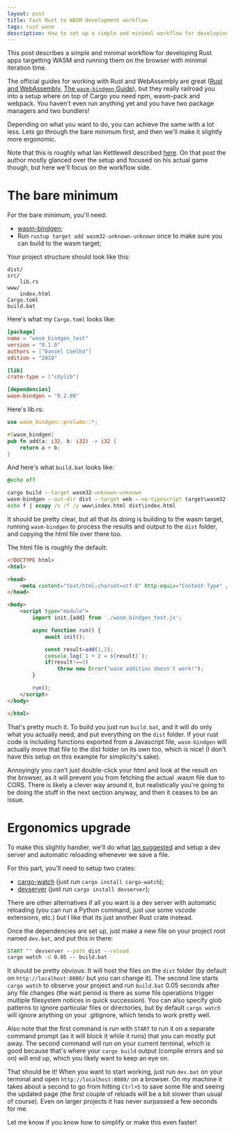 ```yaml
---
layout: post
title: Fast Rust to WASM development workflow
tags: rust wasm
description: How to set up a simple and minimal workflow for developing Rust apps targetting WebAssembly and running them on the browser
---
```


This post describes a simple and minimal workflow for developing Rust apps targetting WASM and running them on the browser with minimal iteration time.

The official guides for working with Rust and WebAssembly are great ([Rust and WebAssembly](https://rustwasm.github.io/docs/book/), [The `wasm-bindgen` Guide](https://rustwasm.github.io/docs/wasm-bindgen/)), but they really railroad you into a setup where on top of Cargo you need npm, wasm-pack and webpack. You haven't even run anything yet and you have two package managers and two bundlers!

Depending on what you want to do, you can achieve the same with a lot less. Lets go through the bare minimum first, and then we'll make it slightly more ergonomic.

Note that this is roughly what Ian Kettlewell described [here](https://ianjk.com/rust-gamejam/). On that post the author mostly glanced over the setup and focused on his actual game though, but here we'll focus on the workflow side.

# The bare minimum

For the bare minimum, you'll need:
- [wasm-bindgen](https://github.com/rustwasm/wasm-bindgen);
- Run `rustup target add wasm32-unknown-unknown` once to make sure you can build to the wasm target;

Your project structure should look like this:
```
dist/
src/
    lib.rs
www/
    index.html
Cargo.toml
build.bat
```

Here's what my `Cargo.toml` looks like:
``` toml
[package]
name = "wasm_bindgen_test"
version = "0.1.0"
authors = ["Daniel Coelho"]
edition = "2018"

[lib]
crate-type = ["cdylib"]

[dependencies]
wasm-bindgen = "0.2.80"
```

Here's lib.rs:
``` Rust
use wasm_bindgen::prelude::*;

#[wasm_bindgen]
pub fn add(a: i32, b: i32) -> i32 {
    return a + b;
}
```

And here's what `build.bat` looks like:
``` bat
@echo off

cargo build --target wasm32-unknown-unknown
wasm-bindgen --out-dir dist --target web --no-typescript target\wasm32-unknown-unknown\debug\wasm_bindgen_test.wasm
echo f | xcopy /s /f /y www\index.html dist\index.html
```

It should be pretty clear, but all that its doing is building to the wasm target, running `wasm-bindgen` to process the results and output to the `dist` folder, and copying the html file over there too.

The html file is roughly the default:
``` html
<!DOCTYPE html>
<html>

<head>
    <meta content="text/html;charset=utf-8" http-equiv="Content-Type" />
</head>

<body>
    <script type="module">
        import init,{add} from './wasm_bindgen_test.js';

        async function run() {
            await init();

            const result=add(1,2);
            console.log(`1 + 2 = ${result}`);
            if(result!==3)
                throw new Error("wasm addition doesn't work!");
        }

        run();
    </script>
</body>

</html>
```

That's pretty much it. To build you just run `build.bat`, and it will do only what you actually need, and put everything on the `dist` folder. If your rust code is including functions exported from a Javascript file, `wasm-bindgen` will actually move that file to the dist folder on its own too, which is nice! (I don't have this setup on this example for simplicity's sake).

Annoyingly you can't just double-click your html and look at the result on the browser, as it will prevent you from fetching the actual .wasm file due to CORS. There is likely a clever way around it, but realistically you're going to be doing the stuff in the next section anyway, and then it ceases to be an issue.

# Ergonomics upgrade

To make this slightly handier, we'll do what [Ian suggested](https://ianjk.com/rust-gamejam/) and setup a dev server and automatic reloading whenever we save a file.

For this part, you'll need to setup two crates:
- [cargo-watch](https://github.com/watchexec/cargo-watch) (just run `cargo install cargo-watch`);
- [devserver](https://github.com/kettle11/devserver) (just run `cargo install devserver`);

There are other alternatives if all you want is a dev server with automatic reloading (you can run a Python command, just use some vscode extensions, etc.) but I like that its just another Rust crate instead.

Once the dependencies are set up, just make a new file on your project root named `dev.bat`, and put this in there:
``` bat
START "" devserver --path dist --reload
cargo watch -d 0.05 -- build.bat
```

It should be pretty obvious: It will host the files on the `dist` folder (by default on `http://localhost:8080/` but you can change it). The second line starts `cargo watch` to observe your project and run `build.bat` 0.05 seconds after any file changes (the wait period is there as some file operations trigger multiple filesystem notices in quick succession). You can also specify glob patterns to ignore particular files or directories, but by default `cargo watch` will ignore anything on your .gitignore, which tends to work pretty well.

Also note that the first command is run with `START` to run it on a separate command prompt (as it will block it while it runs) that you can mostly put away. The second command will run on your current terminal, which is good because that's where your `cargo build` output (compile errors and so on) will end up, which you likely want to keep an eye on.

That should be it! When you want to start working, just run `dev.bat` on your terminal and open `http://localhost:8080/` on a browser. On my machine it takes about a second to go from hitting `Ctrl+S` to save some file and seeing the updated page (the first couple of reloads will be a bit slower than usual of course). Even on larger projects it has never surpassed a few seconds for me.

Let me know if you know how to simplify or make this even faster!